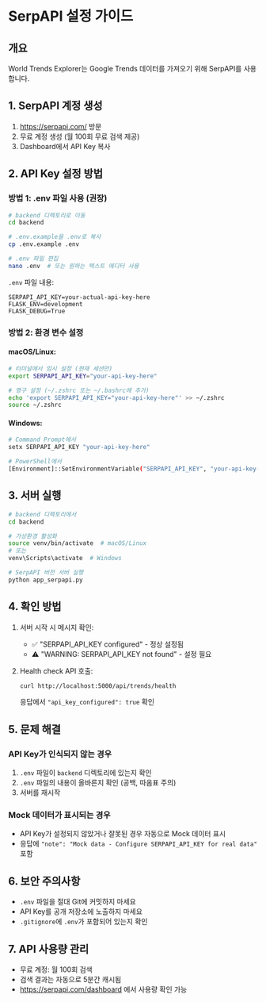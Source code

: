 # SerpAPI 설정 가이드

## 개요
World Trends Explorer는 Google Trends 데이터를 가져오기 위해 SerpAPI를 사용합니다.

## 1. SerpAPI 계정 생성

1. https://serpapi.com/ 방문
2. 무료 계정 생성 (월 100회 무료 검색 제공)
3. Dashboard에서 API Key 복사

## 2. API Key 설정 방법

### 방법 1: .env 파일 사용 (권장)

```bash
# backend 디렉토리로 이동
cd backend

# .env.example을 .env로 복사
cp .env.example .env

# .env 파일 편집
nano .env  # 또는 원하는 텍스트 에디터 사용
```

`.env` 파일 내용:
```
SERPAPI_API_KEY=your-actual-api-key-here
FLASK_ENV=development
FLASK_DEBUG=True
```

### 방법 2: 환경 변수 설정

#### macOS/Linux:
```bash
# 터미널에서 임시 설정 (현재 세션만)
export SERPAPI_API_KEY="your-api-key-here"

# 영구 설정 (~/.zshrc 또는 ~/.bashrc에 추가)
echo 'export SERPAPI_API_KEY="your-api-key-here"' >> ~/.zshrc
source ~/.zshrc
```

#### Windows:
```bash
# Command Prompt에서
setx SERPAPI_API_KEY "your-api-key-here"

# PowerShell에서
[Environment]::SetEnvironmentVariable("SERPAPI_API_KEY", "your-api-key-here", "User")
```

## 3. 서버 실행

```bash
# backend 디렉토리에서
cd backend

# 가상환경 활성화
source venv/bin/activate  # macOS/Linux
# 또는
venv\Scripts\activate  # Windows

# SerpAPI 버전 서버 실행
python app_serpapi.py
```

## 4. 확인 방법

1. 서버 시작 시 메시지 확인:
   - ✅ "SERPAPI_API_KEY configured" - 정상 설정됨
   - ⚠️ "WARNING: SERPAPI_API_KEY not found" - 설정 필요

2. Health check API 호출:
   ```bash
   curl http://localhost:5000/api/trends/health
   ```
   응답에서 `"api_key_configured": true` 확인

## 5. 문제 해결

### API Key가 인식되지 않는 경우

1. `.env` 파일이 `backend` 디렉토리에 있는지 확인
2. `.env` 파일의 내용이 올바른지 확인 (공백, 따옴표 주의)
3. 서버를 재시작

### Mock 데이터가 표시되는 경우

- API Key가 설정되지 않았거나 잘못된 경우 자동으로 Mock 데이터 표시
- 응답에 `"note": "Mock data - Configure SERPAPI_API_KEY for real data"` 포함

## 6. 보안 주의사항

- `.env` 파일을 절대 Git에 커밋하지 마세요
- API Key를 공개 저장소에 노출하지 마세요
- `.gitignore`에 `.env`가 포함되어 있는지 확인

## 7. API 사용량 관리

- 무료 계정: 월 100회 검색
- 검색 결과는 자동으로 5분간 캐시됨
- https://serpapi.com/dashboard 에서 사용량 확인 가능
